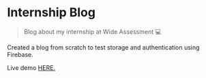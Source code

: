 # Internship Blog
> Blog about my internship at Wide Assessment 💻

Created a blog from scratch to test storage and authentication using Firebase.

Live demo [HERE.](https://blog.glennbarosen.com)

